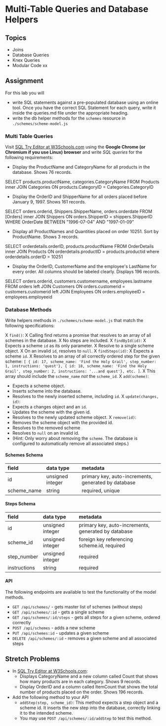 # Multi-Table Queries and Database Helpers

## Topics

- Joins
- Database Queries
- Knex Queries
- Modular Code
xx
## Assignment

For this lab you will

- write SQL statements against a pre-populated database using an online tool. Once you have the correct SQL Statement for each query, write it inside the queries.md file under the appropriate heading.
- write the db helper methods for the `schemes` resource in `./schemes/scheme-model.js`

### Multi Table Queries

Visit [SQL Try Editor at W3Schools.com](https://www.w3schools.com/Sql/tryit.asp?filename=trysql_select_top) using the **Google Chrome (or Chromium if you use Linux) browser** and write _SQL queries_ for the following requirements:

- Display the ProductName and CategoryName for all products in the database. Shows 76 records.

SELECT products.productName, categories.CategoryName
FROM Products
inner JOIN Categories ON products.CategoryID = Categories.CategoryID

- Display the OrderID and ShipperName for all orders placed before January 9, 1997. Shows 161 records.

SELECT orders.orderid, Shippers.ShipperName, orders.orderdate FROM [Orders] inner JOIN Shippers ON orders.ShipperID = shippers.ShipperID  WHERE OrderDate BETWEEN "1996-07-04" AND "1997-01-09"

- Display all ProductNames and Quantities placed on order 10251. Sort by ProductName. Shows 3 records.

SELECT orderdetails.orderID, products.productName FROM OrderDetails inner JOIN Products ON orderdetails.productID = products.productid where orderdetails.orderID = 10251

- Display the OrderID, CustomerName and the employee's LastName for every order. All columns should be labeled clearly. Displays 196 records.

SELECT orders.orderid, customers.customername, employees.lastname FROM orders left JOIN Customers ON orders.customerid = customers.customerid left JOIN Employees ON orders.employeeID = employees.employeeid

### Database Methods

Write helpers methods in `./schemes/scheme-model.js` that match the following specifications:

X `find()`:
  X Calling find returns a promise that resolves to an array of all schemes in the database.
  X No steps are included.
X `findById(id)`:
  X Expects a scheme `id` as its only parameter.
  X Resolve to a single scheme object.
  X On an invalid `id`, resolves to `null`.
X `findSteps(id)`:
  X Expects a scheme `id`.
  X Resolves to an array of all correctly ordered step for the given scheme: `[ { id: 17, scheme_name: 'Find the Holy Grail', step_number: 1, instructions: 'quest'}, { id: 18, scheme_name: 'Find the Holy Grail', step_number: 2, instructions: '...and quest'}, etc. ]`.
  X This array should include the `scheme_name` _not_ the `scheme_id`.
X `add(scheme)`:
  - Expects a scheme object.
  - Inserts scheme into the database.
  - Resolves to the newly inserted scheme, including `id`.
X `update(changes, id)`:
  - Expects a changes object and an `id`.
  - Updates the scheme with the given id.
  - Resolves to the newly updated scheme object.
X `remove(id)`:
  - Removes the scheme object with the provided id.
  - Resolves to the removed scheme
  - Resolves to `null` on an invalid id.
  - (Hint: Only worry about removing the `scheme`. The database is configured to automatically remove all associated steps.)

#### Schemes Schema

| field       | data type        | metadata                                            |
| :---------- | :--------------- | :-------------------------------------------------- |
| id          | unsigned integer | primary key, auto-increments, generated by database |
| scheme_name | string           | required, unique                                    |

#### Steps Schema

| field        | data type        | metadata                                            |
| :----------- | :--------------- | :-------------------------------------------------- |
| id           | unsigned integer | primary key, auto-increments, generated by database |
| scheme_id    | unsigned integer | foreign key referencing scheme.id, required         |
| step_number  | unsigned integer | required                                            |
| instructions | string           | required                                            |

#### API

The following endpoints are available to test the functionality of the model methods.

- `GET /api/schemes/` - gets master list of schemes (without steps)
- `GET /api/schemes/:id` - gets a single scheme
- `GET /api/schemes/:id/steps` - gets all steps for a given scheme, ordered correctly
- `POST /api/schemes` - adds a new scheme
- `PUT /api/schemes:id` - updates a given scheme
- `DELETE /api/schemes/:id` - removes a given scheme and all associated steps

## Stretch Problems

- In [SQL Try Editor at W3Schools.com](https://www.w3schools.com/Sql/tryit.asp?filename=trysql_select_top):
  - Displays CategoryName and a new column called Count that shows how many products are in each category. Shows 9 records.
  - Display OrderID and a column called ItemCount that shows the total number of products placed on the order. Shows 196 records.
- Add the following method to your API
  - `addStep(step, scheme_id)`: This method expects a step object and a scheme id. It inserts the new step into the database, correctly linking it to the intended scheme.
  - You may use `POST /api/schemes/:id/addStep` to test this method.
